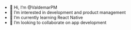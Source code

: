 - 👋 Hi, I’m @ValdemarPM
- 👀 I’m interested in development and product management 
- 🌱 I’m currently learning React Native
- 💞️ I’m looking to collaborate on app development 

<!---
ValdemarPM/ValdemarPM is a ✨ special ✨ repository because its `README.md` (this file) appears on your GitHub profile.
You can click the Preview link to take a look at your changes.
--->
